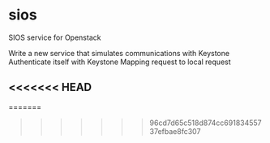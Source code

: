 sios
====

SIOS service for Openstack

Write a new service that simulates communications with Keystone 
Authenticate itself with Keystone
Mapping request to local request 

<<<<<<< HEAD
-------
=======
>>>>>>> 96cd7d65c518d874cc69183455737efbae8fc307
